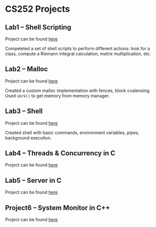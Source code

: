# CS252 Projects


## Lab1 – Shell Scripting

Project can be found [here](https://github.com/deniskilseev/cs252/tree/main/lab1)

Compeleted a set of shell scripts to perform different actions: look for a class, compute a Riemann integral calculation, matrix multiplication, etc.

## Lab2 – Malloc

Project can be found [here](https://github.com/deniskilseev/cs252/tree/main/lab2)

Created a custom malloc implementation with fences, block coalensing. Used `sbrk()` to get memory from memory manager.

## Lab3 – Shell
Project can be found [here](https://github.com/deniskilseev/cs252/tree/main/lab3)

Created shell with basic commands, environment variables, pipes, background execution.

## Lab4 – Threads & Concurrency in C
Project can be found [here](https://github.com/deniskilseev/cs252/tree/main/lab4)

## Lab5 – Server in C
Project can be found [here](https://github.com/deniskilseev/cs252/tree/main/lab5)

## Project6 – System Monitor in C++
Project can be found [here](https://github.com/deniskilseev/cs252/tree/main/Project6)
